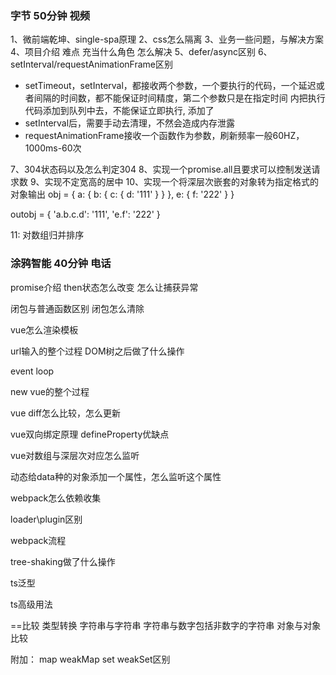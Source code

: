 ### 字节 50分钟 视频
1、微前端乾坤、single-spa原理
2、css怎么隔离
3、业务一些问题，与解决方案
4、项目介绍 难点 充当什么角色 怎么解决
5、defer/async区别
6、setInterval/requestAnimationFrame区别

   * setTimeout，setInterval，都接收两个参数，一个要执行的代码，一个延迟或者间隔的时间数，都不能保证时间精度，第二个参数只是在指定时间
   内把执行代码添加到队列中去，不能保证立即执行, 添加了
   * setInterval后，需要手动去清理，不然会造成内存泄露
   * requestAnimationFrame接收一个函数作为参数，刷新频率一般60HZ， 1000ms-60次


7、304状态码以及怎么判定304
8、实现一个promise.all且要求可以控制发送请求数
9、实现不定宽高的居中
10、实现一个将深层次嵌套的对象转为指定格式的对象输出
  obj = {
    a: {
      b: {
        c: {
          d: '111'
        }
      }
    },
    e: {
      f: '222'
    }
  }

  outobj = {
    'a.b.c.d': '111',
    'e.f': '222'
  }

11: 对数组归并排序


### 涂鸦智能 40分钟 电话

promise介绍
then状态怎么改变
怎么让捕获异常

闭包与普通函数区别   闭包怎么清除

vue怎么渲染模板

url输入的整个过程 DOM树之后做了什么操作

event loop

new vue的整个过程

vue diff怎么比较，怎么更新

vue双向绑定原理 defineProperty优缺点

vue对数组与深层次对应怎么监听

动态给data种的对象添加一个属性，怎么监听这个属性

webpack怎么依赖收集

loader\plugin区别

webpack流程

tree-shaking做了什么操作

ts泛型

ts高级用法

==比较 类型转换  字符串与字符串  字符串与数字包括非数字的字符串  对象与对象比较

附加：
map weakMap set weakSet区别





